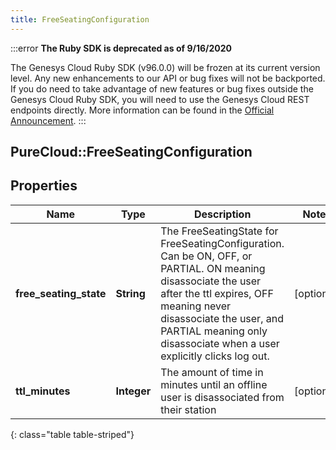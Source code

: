 ```yaml
---
title: FreeSeatingConfiguration
---
```


:::error
**The Ruby SDK is deprecated as of 9/16/2020**

The Genesys Cloud Ruby SDK (v96.0.0) will be frozen at its current version level. Any new enhancements to our API or bug fixes will not be backported. If you do need to take advantage of new features or bug fixes outside the Genesys Cloud Ruby SDK, you will need to use the Genesys Cloud REST endpoints directly. More information can be found in the [Official Announcement](https://developer.mypurecloud.com/forum/t/announcement-genesys-cloud-ruby-sdk-end-of-life/8850).
:::


## PureCloud::FreeSeatingConfiguration

## Properties

|Name | Type | Description | Notes|
|------------ | ------------- | ------------- | -------------|
| **free_seating_state** | **String** | The FreeSeatingState for FreeSeatingConfiguration. Can be ON, OFF, or PARTIAL. ON meaning disassociate the user after the ttl expires, OFF meaning never disassociate the user, and PARTIAL meaning only disassociate when a user explicitly clicks log out. | [optional] |
| **ttl_minutes** | **Integer** | The amount of time in minutes until an offline user is disassociated from their station | [optional] |
{: class="table table-striped"}


